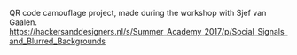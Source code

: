 QR code camouflage project, made during the workshop with Sjef van Gaalen. 
https://hackersanddesigners.nl/s/Summer_Academy_2017/p/Social_Signals_and_Blurred_Backgrounds
